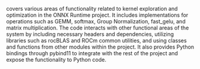 covers various areas of functionality related to kernel exploration and optimization in the ONNX Runtime project. It includes implementations for operations such as GEMM, softmax, Group Normalization, fast_gelu, and matrix multiplication. The code interacts with other functional areas of the system by including necessary headers and dependencies, utilizing libraries such as rocBLAS and ROCm common utilities, and using classes and functions from other modules within the project. It also provides Python bindings through pybind11 to integrate with the rest of the project and expose the functionality to Python code.